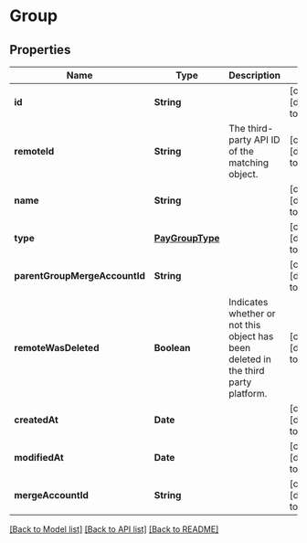 # Group
## Properties

| Name | Type | Description | Notes |
|------------ | ------------- | ------------- | -------------|
| **id** | **String** |  | [optional] [default to null] |
| **remoteId** | **String** | The third-party API ID of the matching object. | [optional] [default to null] |
| **name** | **String** |  | [optional] [default to null] |
| **type** | [**PayGroupType**](PayGroupType.md) |  | [optional] [default to null] |
| **parentGroupMergeAccountId** | **String** |  | [optional] [default to null] |
| **remoteWasDeleted** | **Boolean** | Indicates whether or not this object has been deleted in the third party platform. | [optional] [default to null] |
| **createdAt** | **Date** |  | [optional] [default to null] |
| **modifiedAt** | **Date** |  | [optional] [default to null] |
| **mergeAccountId** | **String** |  | [optional] [default to null] |

[[Back to Model list]](../README.md#documentation-for-models) [[Back to API list]](../README.md#documentation-for-api-endpoints) [[Back to README]](../README.md)

